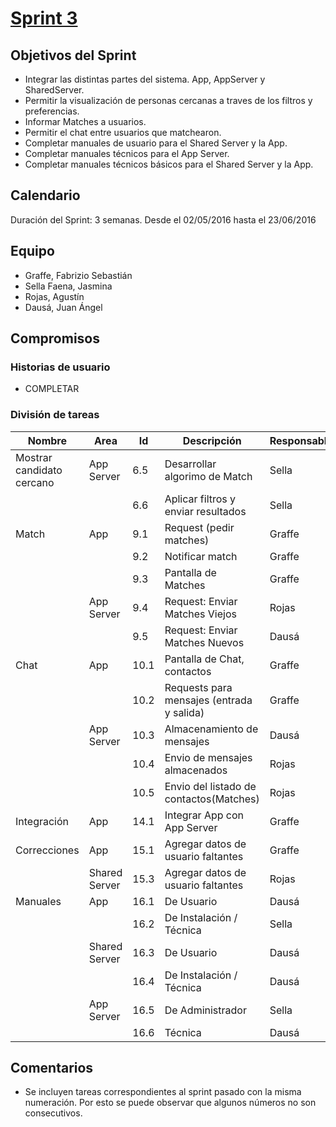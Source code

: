 # [Sprint 3](https://github.com/juandausa/tinder/milestones/Sprint%203)

## Objetivos del Sprint
 * Integrar las distintas partes del sistema. App, AppServer y SharedServer.
 * Permitir la visualización de personas cercanas a traves de los filtros y preferencias.
 * Informar Matches a usuarios.
 * Permitir el chat entre usuarios que matchearon.
 * Completar manuales de usuario para el Shared Server y la App.
 * Completar manuales técnicos para el App Server.
 * Completar manuales técnicos básicos para el Shared Server y la App.

## Calendario
Duración del Sprint: 3 semanas.
Desde el 02/05/2016 hasta el 23/06/2016

## Equipo
* Graffe, Fabrizio Sebastián
* Sella Faena, Jasmina
* Rojas, Agustín
* Dausá, Juan Ángel

## Compromisos

### Historias de usuario
* COMPLETAR

### División de tareas

| Nombre                    | Area          | Id   | Descripción                               | Responsable | Costo |
|---------------------------|---------------|------|-------------------------------------------|-------------|-------|
| Mostrar candidato cercano | App Server    | 6.5  | Desarrollar algorimo de Match             | Sella       | 5     |
|                           |               | 6.6  | Aplicar filtros y enviar resultados       | Sella       | 3     |
| Match                     | App           | 9.1  | Request (pedir matches)                   | Graffe      | 2     |
|                           |               | 9.2  | Notificar match                           | Graffe      | 3     |
|                           |               | 9.3  | Pantalla de Matches                       | Graffe      | 3     |
|                           | App Server    | 9.4  | Request: Enviar Matches Viejos            | Rojas       | 9     |
|                           |               | 9.5  | Request: Enviar Matches Nuevos            | Dausá       | 3     |
| Chat                      | App           | 10.1 | Pantalla de Chat, contactos               | Graffe      | 5     |
|                           |               | 10.2 | Requests para mensajes (entrada y salida) | Graffe      | 3     |
|                           | App Server    | 10.3 | Almacenamiento de mensajes                | Dausá       | 5     |
|                           |               | 10.4 | Envio de mensajes almacenados             | Rojas       | 3     |
|                           |               | 10.5 | Envio del listado de contactos(Matches)   | Rojas       | 2     |
| Integración               | App           | 14.1 | Integrar App con App Server               | Graffe      | 10    |
| Correcciones              | App           | 15.1 | Agregar datos de usuario faltantes        | Graffe      | 2     |
|                           | Shared Server | 15.3 | Agregar datos de usuario faltantes        | Rojas       | 1     |
| Manuales                  | App           | 16.1 | De Usuario                                | Dausá       | 3     |
|                           |               | 16.2 | De Instalación / Técnica                  | Sella       | 1     |
|                           | Shared Server | 16.3 | De Usuario                                | Dausá       | 3     |
|                           |               | 16.4 | De Instalación / Técnica                  | Dausá       | 3     |
|                           | App Server    | 16.5 | De Administrador                          | Sella       | 1     |
|                           |               | 16.6 | Técnica                                   | Dausá       | 5     |

## Comentarios
 * Se incluyen tareas correspondientes al sprint pasado con la misma numeración. Por esto se puede observar que algunos números no son consecutivos.
